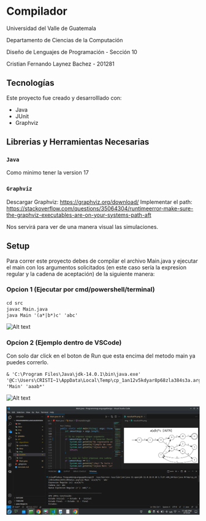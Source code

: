 # Compilador

Universidad del Valle de Guatemala

Departamento de Ciencias de la Computación

Diseño de Lenguajes de Programación - Sección 10

Cristian Fernando Laynez Bachez - 201281

## Tecnologías

Este proyecto fue creado y desarrolllado con:

- Java
- JUnit
- Graphviz

## Librerias y Herramientas Necesarias

### `Java`

Como minimo tener la version 17

### `Graphviz`

Descargar Graphviz: https://graphviz.org/download/
Implementar el path: https://stackoverflow.com/questions/35064304/runtimeerror-make-sure-the-graphviz-executables-are-on-your-systems-path-aft

Nos servirá para ver de una manera visual las simulaciones.

## Setup

Para correr este proyecto debes de compilar el archivo Main.java y ejecutar el main con los argumentos solicitados (en este caso sería la expresion regular y la cadena de aceptación) de la siguiente manera:

### Opcion 1 (Ejecutar por cmd/powershell/terminal)

```
cd src
javac Main.java
java Main '(a*|b*)c' 'abc'
```

![Alt text](/img/img1.png 'Corriendo Programa terminal')

### Opcion 2 (Ejemplo dentro de VSCode)

Con solo dar click en el boton de Run que esta encima del metodo main ya puedes correrlo.

```
& 'C:\Program Files\Java\jdk-14.0.1\bin\java.exe' '@C:\Users\CRISTI~1\AppData\Local\Temp\cp_1an12v5kdyar8p68zla384s3a.argfile' 'Main' 'aaab*'
```

![Alt text](/img/img2.png 'Corriendo Programa en vscode')

![Alt text](/img/img3.png 'Corriendo Programa en vscode actualizado')
